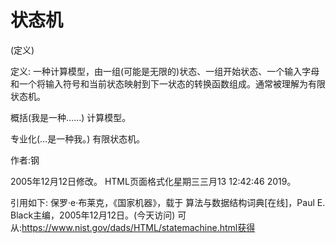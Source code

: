 # 状态机


(定义)



定义:
一种计算模型，由一组(可能是无限的)状态、一组开始状态、一个输入字母和一个将输入符号和当前状态映射到下一状态的转换函数组成。通常被理解为有限状态机。



概括(我是一种……)
计算模型。



专业化(…是一种我。)
有限状态机。


作者:钢







2005年12月12日修改。
HTML页面格式化星期三三月13 12:42:46 2019。



引用如下:
保罗·e·布莱克，《国家机器》，载于
算法与数据结构词典[在线]，Paul E. Black主编，2005年12月12日。(今天访问)
可从:https://www.nist.gov/dads/HTML/statemachine.html获得